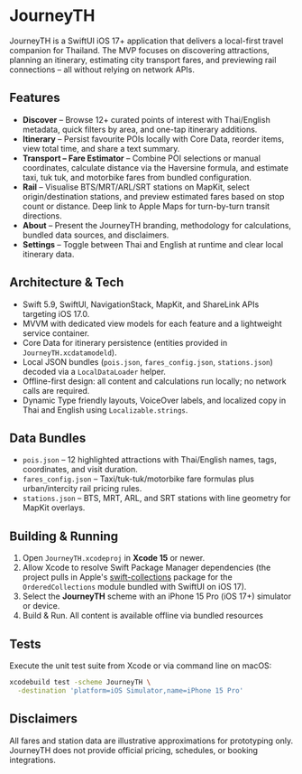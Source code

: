 # JourneyTH

JourneyTH is a SwiftUI iOS 17+ application that delivers a local-first travel companion for Thailand. The MVP focuses on discovering attractions, planning an itinerary, estimating city transport fares, and previewing rail connections – all without relying on network APIs.

## Features
- **Discover** – Browse 12+ curated points of interest with Thai/English metadata, quick filters by area, and one-tap itinerary additions.
- **Itinerary** – Persist favourite POIs locally with Core Data, reorder items, view total time, and share a text summary.
- **Transport – Fare Estimator** – Combine POI selections or manual coordinates, calculate distance via the Haversine formula, and estimate taxi, tuk tuk, and motorbike fares from bundled configuration.
- **Rail** – Visualise BTS/MRT/ARL/SRT stations on MapKit, select origin/destination stations, and preview estimated fares based on stop count or distance. Deep link to Apple Maps for turn-by-turn transit directions.
- **About** – Present the JourneyTH branding, methodology for calculations, bundled data sources, and disclaimers.
- **Settings** – Toggle between Thai and English at runtime and clear local itinerary data.

## Architecture & Tech
- Swift 5.9, SwiftUI, NavigationStack, MapKit, and ShareLink APIs targeting iOS 17.0.
- MVVM with dedicated view models for each feature and a lightweight service container.
- Core Data for itinerary persistence (entities provided in `JourneyTH.xcdatamodeld`).
- Local JSON bundles (`pois.json`, `fares_config.json`, `stations.json`) decoded via a `LocalDataLoader` helper.
- Offline-first design: all content and calculations run locally; no network calls are required.
- Dynamic Type friendly layouts, VoiceOver labels, and localized copy in Thai and English using `Localizable.strings`.

## Data Bundles
- `pois.json` – 12 highlighted attractions with Thai/English names, tags, coordinates, and visit duration.
- `fares_config.json` – Taxi/tuk-tuk/motorbike fare formulas plus urban/intercity rail pricing rules.
- `stations.json` – BTS, MRT, ARL, and SRT stations with line geometry for MapKit overlays.

## Building & Running
1. Open `JourneyTH.xcodeproj` in **Xcode 15** or newer.
2. Allow Xcode to resolve Swift Package Manager dependencies (the project pulls in Apple's [swift-collections](https://github.com/apple/swift-collections) package for the `OrderedCollections` module bundled with SwiftUI on iOS 17).
3. Select the **JourneyTH** scheme with an iPhone 15 Pro (iOS 17+) simulator or device.
4. Build & Run. All content is available offline via bundled resources

## Tests
Execute the unit test suite from Xcode or via command line on macOS:
```sh
xcodebuild test -scheme JourneyTH \
  -destination 'platform=iOS Simulator,name=iPhone 15 Pro'
```

## Disclaimers
All fares and station data are illustrative approximations for prototyping only. JourneyTH does not provide official pricing, schedules, or booking integrations.
